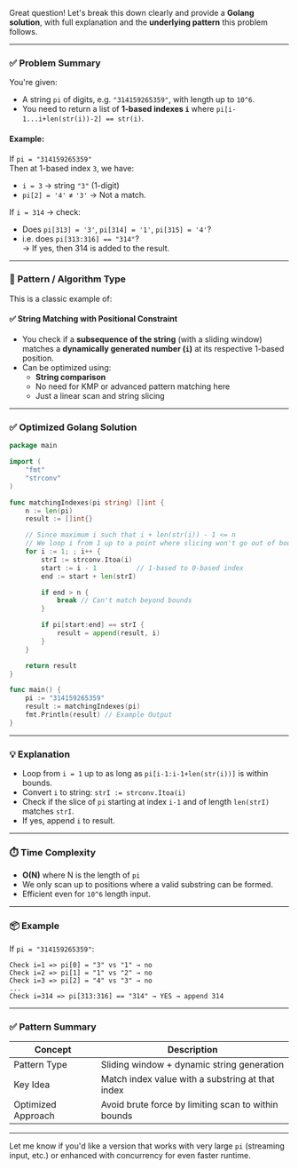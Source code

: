 Great question! Let's break this down clearly and provide a **Golang solution**, with full explanation and the **underlying pattern** this problem follows.

---

### ✅ Problem Summary

You're given:
- A string `pi` of digits, e.g. `"314159265359"`, with length up to `10^6`.
- You need to return a list of **1-based indexes `i`** where `pi[i-1...i+len(str(i))-2] == str(i)`.

#### Example:

If `pi = "314159265359"`  
Then at 1-based index `3`, we have:
- `i = 3` → string `"3"` (1-digit)
- `pi[2] = '4'` ≠ `'3'` → Not a match.

If `i = 314` → check:
- Does `pi[313] = '3'`, `pi[314] = '1'`, `pi[315] = '4'`?  
- i.e. does `pi[313:316] == "314"`?  
→ If yes, then 314 is added to the result.

---

### 🧠 Pattern / Algorithm Type

This is a classic example of:

#### ✅ **String Matching with Positional Constraint**
- You check if a **subsequence of the string** (with a sliding window) matches a **dynamically generated number (`i`)** at its respective 1-based position.
- Can be optimized using:
  - **String comparison**
  - No need for KMP or advanced pattern matching here
  - Just a linear scan and string slicing

---

### ✅ Optimized Golang Solution

```go
package main

import (
	"fmt"
	"strconv"
)

func matchingIndexes(pi string) []int {
	n := len(pi)
	result := []int{}

	// Since maximum i such that i + len(str(i)) - 1 <= n
	// We loop i from 1 up to a point where slicing won't go out of bounds
	for i := 1; ; i++ {
		strI := strconv.Itoa(i)
		start := i - 1          // 1-based to 0-based index
		end := start + len(strI)

		if end > n {
			break // Can't match beyond bounds
		}

		if pi[start:end] == strI {
			result = append(result, i)
		}
	}

	return result
}

func main() {
	pi := "314159265359"
	result := matchingIndexes(pi)
	fmt.Println(result) // Example Output
}
```

---

### 💡 Explanation

- Loop from `i = 1` up to as long as `pi[i-1:i-1+len(str(i))]` is within bounds.
- Convert `i` to string: `strI := strconv.Itoa(i)`
- Check if the slice of `pi` starting at index `i-1` and of length `len(strI)` matches `strI`.
- If yes, append `i` to result.

---

### ⏱️ Time Complexity

- **O(N)** where N is the length of `pi`
- We only scan up to positions where a valid substring can be formed.
- Efficient even for `10^6` length input.

---

### 📦 Example

If `pi = "314159265359"`:

```
Check i=1 => pi[0] = "3" vs "1" → no
Check i=2 => pi[1] = "1" vs "2" → no
Check i=3 => pi[2] = "4" vs "3" → no
...
Check i=314 => pi[313:316] == "314" → YES → append 314
```

---

### ✅ Pattern Summary

| Concept               | Description                                        |
|----------------------|----------------------------------------------------|
| Pattern Type          | Sliding window + dynamic string generation        |
| Key Idea              | Match index value with a substring at that index  |
| Optimized Approach    | Avoid brute force by limiting scan to within bounds |

---

Let me know if you'd like a version that works with very large `pi` (streaming input, etc.) or enhanced with concurrency for even faster runtime.
